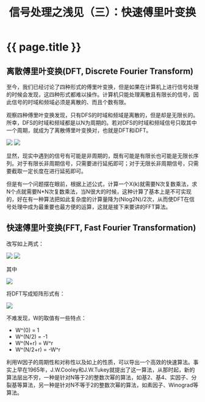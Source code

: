 ﻿---
layout: post
title: 信号处理之浅见（三）：快速傅里叶变换
category: 信号处理
---

# {{ page.title }}

## 离散傅里叶变换(DFT, Discrete Fourier Transform)

至今，我们已经讨论了四种形式的傅里叶变换，但是如果在计算机上进行信号处理的时候会发现，这四种形式都难以操作。计算机只能处理离散且有限长的信号，因此信号的时域和频域必须是离散的、而且个数有限。

观察四种傅里叶变换发现，只有DFS的时域和频域是离散的，但是却是无限长的。所幸，DFS的时域和频域都是以N为周期的。若对DFS的时域和频域信号只取其中一个周期，就成为了离散傅里叶变换对，也就是DFT和iDFT。

<img src="http://www.forkosh.com/mathtex.cgi?\ X(k)=\sum_{n=0}^{N-1} x(n)e^{-jk\omega_0n},k=0,1,2,...,N-1">


<img src="http://www.forkosh.com/mathtex.cgi?\ x(n)=\frac{1}{N}\sum_{k=0}^{N-1} X(k) e^{jk\omega_0n},n=0,1,2,...,N-1">

显然，现实中遇到的信号有可能是非周期的，既有可能是有限长也可能是无限长序列。对于有限长非周期信号，只需要进行延拓即可；对于无限长非周期信号，只需要截取一定长度在进行延拓即可。

但是有一个问题摆在眼前，根据上述公式，计算一个X(k)就需要N次复数乘法，求N个点就需要N*N次复数乘法，当N很大的时候，这种计算了基本上是不可实现的，好在有一种算法把如此复杂度的计算量降为(Nlog2N)/2次，从而使DFT在信号处理中成为最重要也最方便的运算，这就是接下来要讲的FFT算法。

## 快速傅里叶变换(FFT, Fast Fourier Transformation)
改写如上两式：

<img src="http://www.forkosh.com/mathtex.cgi?\ X(k)=\sum_{n=0}^{N-1} x(n)W^{nk}_N,k=0,1,2,...,N-1">


<img src="http://www.forkosh.com/mathtex.cgi?\ x(n)=\frac{1}{N}\sum_{k=0}^{N-1} X(k)W^{-nk}_N,n=0,1,2,...,N-1">

其中

<img src="http://www.forkosh.com/mathtex.cgi?\ W^{nk}_N=e^{-jk\omega_0n}=e^{-jk\frac{2\pi}{N}n}">

将DFT写成矩阵形式有：

<img src="http://www.forkosh.com/mathtex.cgi?\ \begin{bmatrix} X(0)\\X(1)\\...\\X(N) \end{bmatrix}=\begin{bmatrix} W^{00}&W^{10}&...&W^{N0}\\W^{01}&W^{11}&...&W^{N1}\\...&...&...&...\\W^{0N}&W^{1N}&...&W^{NN} \end{bmatrix} \begin{bmatrix} x(0)\\x(1)\\...\\x(N) \end{bmatrix}">

不难发现，W的取值有一些特点：

* W^(0) = 1
* W^(N/2) = -1
* W^(N+r) = W^r
* W^(N/2+r) = -W^r

利用W因子的周期性和对称性以及如上的性质，可以导出一个高效的快速算法。事实上早在1965年，J.W.Cooley和J.W.Tukey就提出了这一算法，从那时起，新的算法层出不穷，一种是针对N等于2的整数次幂的算法，如基2、基4、实因子、分裂基等算法，另一种是针对N不等于2的整数次幂的算法，如素因子、Winograd等算法。